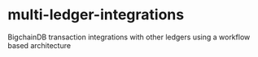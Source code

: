# multi-ledger-integrations
BigchainDB transaction integrations with other ledgers using a workflow based architecture
